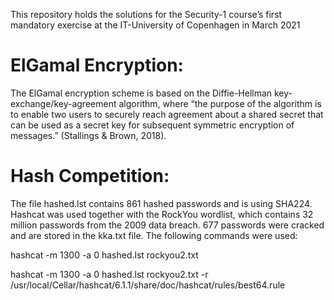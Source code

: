 This repository holds the solutions for the Security-1 course’s first mandatory exercise at the IT-University of Copenhagen in March 2021

# ElGamal Encryption:
The ElGamal encryption scheme is based on the Diffie-Hellman key-exchange/key-agreement algorithm, where “the purpose of the algorithm is to enable two users to securely reach agreement about a shared secret that can be used as a secret key for subsequent symmetric encryption of messages.” (Stallings & Brown, 2018).

# Hash Competition:
The file hashed.lst contains 861 hashed passwords and is using SHA224. Hashcat was used together with the RockYou wordlist, which contains 32 million passwords from the 2009 data breach. 677 passwords were cracked and are stored in the kka.txt file. The following commands were used:

hashcat -m 1300 -a 0 hashed.lst rockyou2.txt

hashcat -m 1300 -a 0 hashed.lst rockyou2.txt -r /usr/local/Cellar/hashcat/6.1.1/share/doc/hashcat/rules/best64.rule

